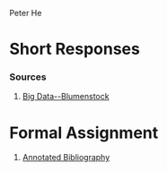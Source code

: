Peter He 

# Short Responses

### Sources 

1. [Big Data--Blumenstock](https://peter-he01.github.io/DATA-150-Spring-2021/response.html)


# Formal Assignment

1. [Annotated Bibliography](https://peter-he01.github.io/DATA-150-Spring-2021/AnnotatedBib.html)


